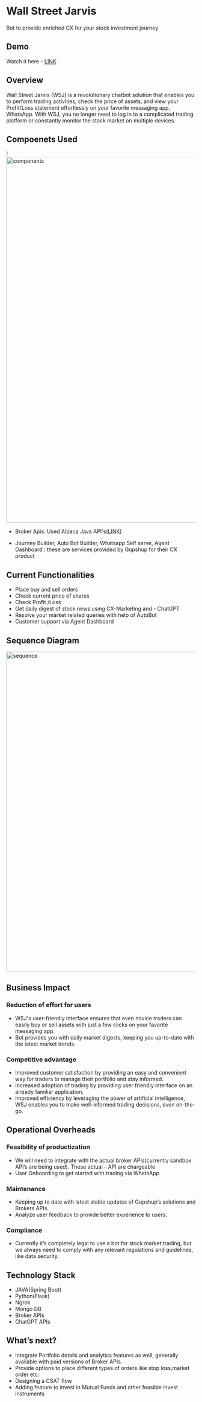 # Wall Street Jarvis

Bot to provide enriched CX for your stock investment journey


## Demo

Watch it here -  [LINK](https://drive.google.com/file/d/1nLbQPL0C3-DSdJ36ALgd97sVrmte0NwF/view)







## Overview

Wall Street Jarvis (WSJ) is a revolutionary chatbot solution that enables you to perform trading activities, check the price of assets, and view your Profit/Loss statement effortlessly on your favorite messaging app, WhatsApp. With WSJ, you no longer need to log in to a complicated trading platform or constantly monitor the stock market on multiple devices.

## Compoenets Used
!<img width="971" alt="components" src="https://github.com/aku019/Wall-Street-Jarvis/assets/39730533/91b81163-e8c4-4cd2-b1aa-9dfd95dac628">


- Broker Apis: Used Alpaca Java API's([LINK](https://github.com/Petersoj/alpaca-java))

- Journey Builder, Auto Bot Builder, Whatsapp Self serve, Agent Dashboard : these are services provided by Gupshup for their CX product

## Current Functionalities

- Place buy and sell orders
- Check current price of shares
- Check Profit /Loss 
- Get daily digest of stock news using CX-Marketing and - ChatGPT
- Resolve your market related queries with help of AutoBot
- Customer support via Agent Dashboard

## Sequence Diagram
<img width="850" alt="sequence" src="https://github.com/aku019/Wall-Street-Jarvis/assets/39730533/8c4e5e64-5d45-435e-b0c7-4b626f6c333c">


## Business Impact

### Reduction of effort for users

- WSJ's user-friendly interface ensures that even novice traders can easily buy or sell assets with just a few clicks on your favorite messaging app.
-  Bot provides you with daily market digests, keeping you up-to-date with the latest market trends.

### Competitive advantage                                                         
- Improved customer satisfaction by providing an easy and convenient way for traders to manage their portfolio and stay informed.
- Increased adoption of trading by providing user friendly interface on an already familiar application.
- Improved efficiency by leveraging the power of artificial intelligence, WSJ enables you to make well-informed trading decisions, even on-the-go.

## Operational Overheads

### Feasibility of productization

- We will need to integrate with the actual broker APIs(currently sandbox API’s are being used). These actual - API are chargeable
- User Onboarding to get started with trading via WhatsApp

### Maintenance

- Keeping up to date with latest stable updates of Gupshup’s solutions and Brokers APIs. 
- Analyze user feedback to provide better experience to users.

### Compliance

- Currently it’s completely legal to use a bot for stock market trading, but we always need to comply with any relevant regulations and guidelines, like data security.

## Technology Stack

- JAVA(Spring Boot)
- Python(Flask)
- Ngrok
- Mongo DB
- Broker APIs
- ChatGPT APIs



## What’s next?

- Integrate Portfolio details and analytics features as well, generally available with paid versions of Broker APIs.
- Provide options to place different types of orders like stop loss,market order etc.
- Designing a CSAT flow 
- Adding feature to invest in Mutual Funds and other feasible invest instruments
